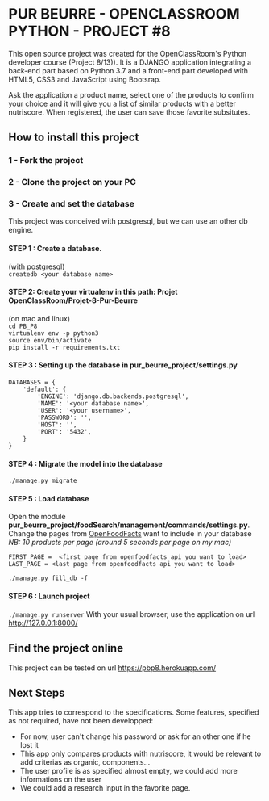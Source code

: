 # PUR BEURRE - OPENCLASSROOM PYTHON - PROJECT #8
This open source project was created for the OpenClassRoom's Python developer course (Project 8/13)).
It is a DJANGO application integrating a back-end part based on Python 3.7 and a front-end part developed with HTML5, CSS3 and JavaScript using Bootsrap.

Ask the application a product name, select one of the products to confirm your choice and it will give you a list of similar products with a better nutriscore.
When registered, the user can save those favorite subsitutes.

## How to install this project

### 1 - Fork the project
### 2 - Clone the project on your PC
### 3 - Create and set the database
This project was conceived with postgresql, but we can use an other db engine.

#### STEP 1 : Create a database.
(with postgresql)<br/>
`createdb <your database name>`

#### STEP 2: Create your virtualenv in this path: Projet OpenClassRoom/Projet-8-Pur-Beurre
(on mac and linux)<br/>
`cd PB_P8`<br/>
`virtualenv env -p python3`<br/>
`source env/bin/activate`<br/>
`pip install -r requirements.txt`<br/>

#### STEP 3 : Setting up the database in pur_beurre_project/settings.py
```
DATABASES = {
    'default': {
        'ENGINE': 'django.db.backends.postgresql',
        'NAME': '<your database name>',
        'USER': '<your username>',
        'PASSWORD': '',
        'HOST': '',
        'PORT': '5432',
    }
}
```

#### STEP 4 : Migrate the model into the database
`./manage.py migrate`

#### STEP 5 : Load database
Open the module **pur_beurre_project/foodSearch/management/commands/settings.py**.<br/>
Change the pages from [OpenFoodFacts](https://github.com/openfoodfacts/openfoodfacts-python) want to include in your database<br/>
*NB: 10 products per page (around 5 seconds per page on my mac)*
```
FIRST_PAGE =  <first page from openfoodfacts api you want to load>
LAST_PAGE = <last page from openfoodfacts api you want to load>
```
`./manage.py fill_db -f`

#### STEP 6 : Launch project
`./manage.py runserver`
With your usual browser, use the application on url http://127.0.0.1:8000/

## Find the project online

This project can be tested on url https://pbp8.herokuapp.com/

## Next Steps
This app tries to correspond to the specifications. Some features, specified as not required, have not been developped:
* For now, user can't change his password or ask for an other one if he lost it
* This app only compares products with nutriscore, it would be relevant to add criterias as organic, components...
* The user profile is as specified almost empty, we could add more informations on the user
* We could add a research input in the favorite page.
